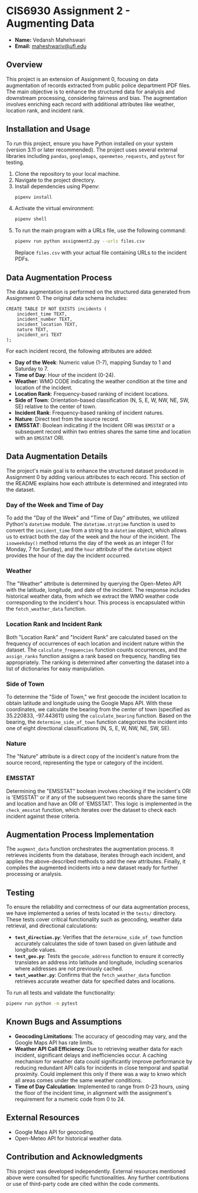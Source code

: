 # CIS6930 Assignment 2 - Augmenting Data
- **Name:** Vedansh Mahehswari
- **Email:** maheshwariv@ufl.edu

## Overview
This project is an extension of Assignment 0, focusing on data augmentation of records extracted from public police department PDF files. The main objective is to enhance the structured data for analysis and downstream processing, considering fairness and bias. The augmentation involves enriching each record with additional attributes like weather, location rank, and incident rank.

## Installation and Usage
To run this project, ensure you have Python installed on your system (version 3.11 or later recommended). The project uses several external libraries including `pandas`, `googlemaps`, `openmeteo_requests`, and `pytest` for testing.

1. Clone the repository to your local machine.
2. Navigate to the project directory.
3. Install dependencies using Pipenv:
   ```bash
   pipenv install
   ```
4. Activate the virtual environment:
   ```bash
   pipenv shell
   ```
5. To run the main program with a URLs file, use the following command:
   ```bash
   pipenv run python assignment2.py --urls files.csv
   ```
   Replace `files.csv` with your actual file containing URLs to the incident PDFs.

## Data Augmentation Process
The data augmentation is performed on the structured data generated from Assignment 0. The original data schema includes:
```
CREATE TABLE IF NOT EXISTS incidents (
    incident_time TEXT,
    incident_number TEXT,
    incident_location TEXT,
    nature TEXT,
    incident_ori TEXT
);
```

For each incident record, the following attributes are added:

- **Day of the Week**: Numeric value (1-7), mapping Sunday to 1 and Saturday to 7.
- **Time of Day**: Hour of the incident (0-24).
- **Weather**: WMO CODE indicating the weather condition at the time and location of the incident.
- **Location Rank**: Frequency-based ranking of incident locations.
- **Side of Town**: Orientation-based classification (N, S, E, W, NW, NE, SW, SE) relative to the center of town.
- **Incident Rank**: Frequency-based ranking of incident natures.
- **Nature**: Direct text from the source record.
- **EMSSTAT**: Boolean indicating if the Incident ORI was `EMSSTAT` or a subsequent record within two entries shares the same time and location with an `EMSSTAT` ORI.

## Data Augmentation Details

The project's main goal is to enhance the structured dataset produced in Assignment 0 by adding various attributes to each record. This section of the README explains how each attribute is determined and integrated into the dataset.

### Day of the Week and Time of Day
To add the "Day of the Week" and "Time of Day" attributes, we utilized Python's `datetime` module. The `datetime.strptime` function is used to convert the `incident_time` from a string to a `datetime` object, which allows us to extract both the day of the week and the hour of the incident. The `isoweekday()` method returns the day of the week as an integer (1 for Monday, 7 for Sunday), and the `hour` attribute of the `datetime` object provides the hour of the day the incident occurred.

### Weather
The "Weather" attribute is determined by querying the Open-Meteo API with the latitude, longitude, and date of the incident. The response includes historical weather data, from which we extract the WMO weather code corresponding to the incident's hour. This process is encapsulated within the `fetch_weather_data` function.

### Location Rank and Incident Rank
Both "Location Rank" and "Incident Rank" are calculated based on the frequency of occurrences of each location and incident nature within the dataset. The `calculate_frequencies` function counts occurrences, and the `assign_ranks` function assigns a rank based on frequency, handling ties appropriately. The ranking is determined after converting the dataset into a list of dictionaries for easy manipulation.

### Side of Town
To determine the "Side of Town," we first geocode the incident location to obtain latitude and longitude using the Google Maps API. With these coordinates, we calculate the bearing from the center of town (specified as 35.220833, -97.443611) using the `calculate_bearing` function. Based on the bearing, the `determine_side_of_town` function categorizes the incident into one of eight directional classifications (N, S, E, W, NW, NE, SW, SE).

### Nature
The "Nature" attribute is a direct copy of the incident's nature from the source record, representing the type or category of the incident.

### EMSSTAT
Determining the "EMSSTAT" boolean involves checking if the incident's ORI is 'EMSSTAT' or if any of the subsequent two records share the same time and location and have an ORI of 'EMSSTAT'. This logic is implemented in the `check_emsstat` function, which iterates over the dataset to check each incident against these criteria.

## Augmentation Process Implementation
The `augment_data` function orchestrates the augmentation process. It retrieves incidents from the database, iterates through each incident, and applies the above-described methods to add the new attributes. Finally, it compiles the augmented incidents into a new dataset ready for further processing or analysis.

## Testing

To ensure the reliability and correctness of our data augmentation process, we have implemented a series of tests located in the `tests/` directory. These tests cover critical functionality such as geocoding, weather data retrieval, and directional calculations:

- **`test_direction.py`**: Verifies that the `determine_side_of_town` function accurately calculates the side of town based on given latitude and longitude values.
- **`test_geo.py`**: Tests the `geocode_address` function to ensure it correctly translates an address into latitude and longitude, including scenarios where addresses are not previously cached.
- **`test_weather.py`**: Confirms that the `fetch_weather_data` function retrieves accurate weather data for specified dates and locations.

To run all tests and validate the functionality:

```bash
pipenv run python -m pytest
```

## Known Bugs and Assumptions
- **Geocoding Limitations**: The accuracy of geocoding may vary, and the Google Maps API has rate limits.
- **Weather API Call Efficiency**: Due to retrieving weather data for each incident, significant delays and inefficiencies occur. A caching mechanism for weather data could significantly improve performance by reducing redundant API calls for incidents in close temporal and spatial proximity. Could implement this only if there was a way to knwo which all areas comes under the same weather conditions.
- **Time of Day Calculation**: Implemented to range from 0-23 hours, using the floor of the incident time, in alignment with the assignment's requirement for a numeric code from 0 to 24.

## External Resources
- Google Maps API for geocoding.
- Open-Meteo API for historical weather data.

## Contribution and Acknowledgments
This project was developed independently. External resources mentioned above were consulted for specific functionalities. Any further contributions or use of third-party code are cited within the code comments.





